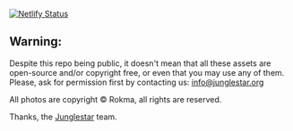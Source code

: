 [![Netlify Status](https://api.netlify.com/api/v1/badges/aa3a5b8d-0277-49ee-ac37-79dc0c608edf/deploy-status)](https://app.netlify.com/sites/rokart/deploys)

## Warning:

Despite this repo being public, it doesn't mean that all these assets are open-source and/or copyright free, or even that you may use any of them. Please, ask for permission first by contacting us: info@junglestar.org  

All photos are copyright © Rokma, all rights are reserved.  

Thanks, the [Junglestar](http://junglestar.org) team.
